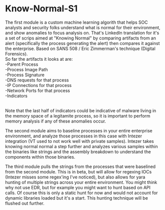 # Know-Normal-S1
The first module is a custom machine learning algorith that helps SOC analysts and security folks understand what is normal for their environment, and show anomalies to focus analysis on. That's LinkedIn translation for it's a set of scrips aimed at "Knowing Normal" by comparing artifacts from an alert (specifically the process generating the alert) then compares it against the enterprise. Based on SANS 508 / Eric Zimmerman's technique (Digital Forensics). </br>
So far the artifacts it looks at are:</br>
-Parent Process</br>
-Process Image Path</br>
-Process Signature</br>
-DNS requests for that process</br>
-IP Connections for that process</br>
-Network Ports for that process</br>
-Indicators</br></br>

Note that the last half of indicators could be indicative of malware living in the memory space of a legitamite process, so it is important to perform memory analysis if any of these anomalies occur.

The second module aims to baseline processes in your entire enterprise environment, and analyze those processes in this case with Intezer integration (VT used to not work well with private samples). Intezer takes knowing normal normal a step further and analyzes various samples within the binaries like strings and the assembly breakdown to understand the components within those binaries.

The third module pulls the strings from the processes that were baselined from the second module. This is in beta, but will allow for regexing IOCs (Intezer misses some regex'ing I've noticed), but also allows for yara hunting of multiple strings across your entire environment. You might think why not use EDR, but for example you might want to hunt based on API calls. Of course this is only a static hunt for now and would not account for dynamic libraries loaded but it's a start. This hunting technique will be flushed out further. 

